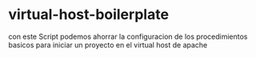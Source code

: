 # virtual-host-boilerplate
con este Script podemos ahorrar la configuracion de los procedimientos basicos para iniciar un proyecto en el virtual host de apache
